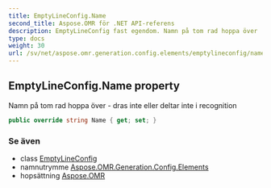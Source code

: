 ```yaml
---
title: EmptyLineConfig.Name
second_title: Aspose.OMR för .NET API-referens
description: EmptyLineConfig fast egendom. Namn på tom rad hoppa över  dras inte eller deltar inte i recognition
type: docs
weight: 30
url: /sv/net/aspose.omr.generation.config.elements/emptylineconfig/name/
---
```

## EmptyLineConfig.Name property

Namn på tom rad hoppa över - dras inte eller deltar inte i recognition

```csharp
public override string Name { get; set; }
```

### Se även

* class [EmptyLineConfig](../)
* namnutrymme [Aspose.OMR.Generation.Config.Elements](../../emptylineconfig/)
* hopsättning [Aspose.OMR](../../../)


